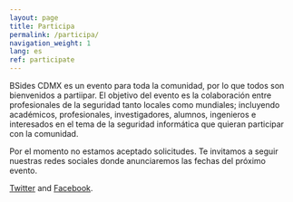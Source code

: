 ```yaml
---
layout: page
title: Participa
permalink: /participa/
navigation_weight: 1
lang: es
ref: participate
---
```


BSides CDMX es un evento para toda la comunidad, por lo que todos son bienvenidos a partiipar. El objetivo del evento es la colaboración entre profesionales de la seguridad tanto locales como mundiales; incluyendo académicos, profesionales, investigadores, alumnos, ingenieros e interesados en el tema de la seguridad informática que quieran participar con la comunidad.

Por el momento no estamos aceptado solicitudes. Te invitamos a seguir nuestras redes sociales donde anunciaremos las fechas del pr&oacute;ximo evento.

[Twitter](https://twitter.com/bsidescdmx) and [Facebook](https://facebook.com/bsidescdmx).